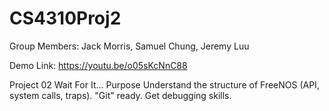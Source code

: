 # CS4310Proj2

Group Members: Jack Morris, Samuel Chung, Jeremy Luu

Demo Link: https://youtu.be/o05sKcNnC88

Project 02 Wait For It...
Purpose
Understand the structure of FreeNOS (API, system calls, traps).
"Git" ready.
Get debugging skills.
